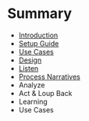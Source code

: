 # Summary

* [Introduction](README.md)
* [Setup Guide](chapter1.md)
* [Use Cases](use-cases.md)
* [Design](design.md)
* [Listen](listen.md)
* [Process Narratives](process-narratives.md)
* Analyze
* Act & Loup Back
* Learning
* Use Cases

